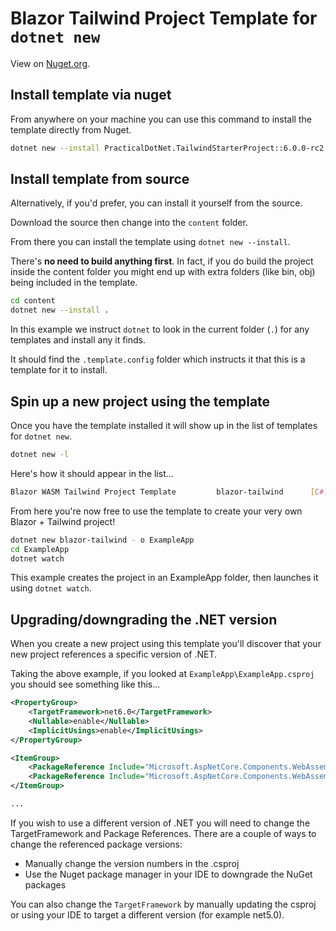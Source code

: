 # Blazor Tailwind Project Template for `dotnet new`

View on [Nuget.org](https://www.nuget.org/packages/PracticalDotNet.TailwindStarterProject/).

## Install template via nuget

From anywhere on your machine you can use this command to install the template directly from Nuget.

``` bash
dotnet new --install PracticalDotNet.TailwindStarterProject::6.0.0-rc2.1
```

## Install template from source

Alternatively, if you'd prefer, you can install it yourself from the source.

Download the source then change into the `content` folder.

From there you can install the template using `dotnet new --install`.

There's **no need to build anything first**. In fact, if you do build the project inside the content folder you might end up with extra folders (like bin, obj) being included in the template.

```bash
cd content
dotnet new --install .
```

In this example we instruct `dotnet` to look in the current folder (`.`) for any templates and install any it finds. 

It should find the `.template.config` folder which instructs it that this is a template for it to install.

## Spin up a new project using the template

Once you have the template installed it will show up in the list of templates for `dotnet new`.

``` bash
dotnet new -l
```

Here's how it should appear in the list…

``` bash
Blazor WASM Tailwind Project Template         blazor-tailwind      [C#]
```

From here you're now free to use the template to create your very own Blazor + Tailwind project!

``` bash
dotnet new blazor-tailwind - o ExampleApp
cd ExampleApp
dotnet watch
```

This example creates the project in an ExampleApp folder, then launches it using `dotnet watch`.

## Upgrading/downgrading the .NET version

When you create a new project using this template you'll discover that your new project references a specific version of .NET.

Taking the above example, if you looked at `ExampleApp\ExampleApp.csproj` you should see something like this...

``` xml
<PropertyGroup>
    <TargetFramework>net6.0</TargetFramework>
    <Nullable>enable</Nullable>
    <ImplicitUsings>enable</ImplicitUsings>
</PropertyGroup>

<ItemGroup>
    <PackageReference Include="Microsoft.AspNetCore.Components.WebAssembly" Version="6.0.0-rc.2.21480.10"/>
    <PackageReference Include="Microsoft.AspNetCore.Components.WebAssembly.DevServer" Version="6.0.0-rc.2.21480.10" PrivateAssets="all"/>
</ItemGroup>

...
```

If you wish to use a different version of .NET you will need to change the TargetFramework and Package References. There are a couple of ways to change the referenced package versions:

- Manually change the version numbers in the .csproj 
- Use the Nuget package manager in your IDE to downgrade the NuGet packages

You can also change the `TargetFramework` by manually updating the csproj or using your IDE to target a different version (for example net5.0).
